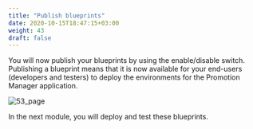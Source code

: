 ```yaml
---
title: "Publish blueprints​"
date: 2020-10-15T18:47:15+03:00
weight: 43
draft: false
---
```


You will now publish your blueprints by using the enable/disable switch. Publishing a blueprint means that it is now available for your end-users (developers and testers) to deploy the environments for the Promotion Manager application.

![53_page](/images/module1/53_page.png)

In the next module, you will deploy and test these blueprints.
